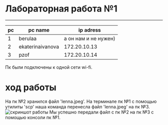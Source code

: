 # Лабораторная работа №1
---  
| pc | pc name         | ip adress    |
|----|---------------- |--------------|
| 1  | berulaa         | а он нам и не нужен)|         |
| 2  | ekaterinaivanova| 172.20.10.13 |
| 3  | pzof            | 172.20.10.14 |  

Пк были подключены к одной сети wi-fi.  
# ход работы  
На пк №2 хранился файл 'lenna.jpeg'. На терминале пк №1 с помощью утилиты 'scp' наша команда перенесла файл 'lenna.jpeg' на пк №3.  
![скриншот работы](https://github.com/Sergio-Malyshev/ItmoCloudLabs/assets/113013561/08e2f294-593b-4938-95e5-6621fa79b93d)
Мы успешно передали файл с пк №2 на пк №3 с помощью консоли пк №1.
